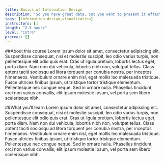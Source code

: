 ```yaml
---
title: Basics of Information Design
description: "So you have great data, but you want to present it effectively? This class goes over the principles of good information design so that you can present your data in uncluttered and beautiful ways that get right to the meaning. Learn when to use different types of charts to tell different stories, and how to use color and visual cues appropriately to support the analysis you’re trying to convey. Go beyond the Excel defaults, and tell incredible stories with your data."
tags: [information-design,visualization]
instructors: []
length: "2.5 hours"
level: "Intro"
prereqs: []
---
```

##About this course
Lorem ipsum dolor sit amet, consectetur adipiscing elit. Suspendisse consequat, nisi et molestie suscipit, leo odio varius turpis, non pellentesque elit odio quis erat. Cras ut ligula pretium, lobortis lectus eget, porta diam. Nam non dui vehicula, lobortis nibh non, volutpat tellus. Class aptent taciti sociosqu ad litora torquent per conubia nostra, per inceptos himenaeos. Vestibulum ornare enim nisl, eget mollis leo malesuada tristique. Fusce ultrices finibus ipsum, ut tristique tortor tristique elementum. Pellentesque nec congue neque. Sed in ornare nulla. Phasellus tincidunt, orci non varius convallis, elit ipsum molestie ipsum, vel porta sem libero scelerisque nibh.

##What you'll learn
Lorem ipsum dolor sit amet, consectetur adipiscing elit. Suspendisse consequat, nisi et molestie suscipit, leo odio varius turpis, non pellentesque elit odio quis erat. Cras ut ligula pretium, lobortis lectus eget, porta diam. Nam non dui vehicula, lobortis nibh non, volutpat tellus. Class aptent taciti sociosqu ad litora torquent per conubia nostra, per inceptos himenaeos. Vestibulum ornare enim nisl, eget mollis leo malesuada tristique. Fusce ultrices finibus ipsum, ut tristique tortor tristique elementum. Pellentesque nec congue neque. Sed in ornare nulla. Phasellus tincidunt, orci non varius convallis, elit ipsum molestie ipsum, vel porta sem libero scelerisque nibh.
